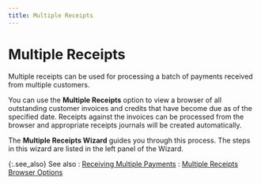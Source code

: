 ```yaml
---
title: Multiple Receipts
---
```


# Multiple Receipts


Multiple receipts can be used for processing a batch of payments received from multiple customers.


You can use the **Multiple Receipts** option to view a browser of all outstanding customer invoices and credits that have become due as of the specified date. Receipts against the invoices can be processed from the browser and appropriate receipts journals will be created automatically.


The **Multiple Receipts Wizard** guides you through this process. The steps in this wizard are listed in the left panel of the Wizard.


{:.see_also}
See also
: [Receiving Multiple Payments]({{site.acc_baseurl}}/customer-receipts-and-refunds/multiple-receipts/receiving_multiple_payments.html)
: [Multiple Receipts Browser Options]({{site.acc_baseurl}}/customer-receipts-and-refunds/multiple-receipts/wizard/browser/multiple_receipts_browser_options.html)

